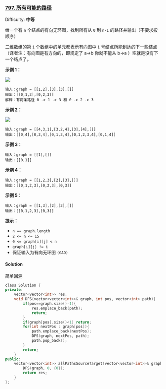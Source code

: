 ### [797\. 所有可能的路径](https://leetcode-cn.com/problems/all-paths-from-source-to-target/)

Difficulty: **中等**


给一个有 `n` 个结点的有向无环图，找到所有从 `0` 到 `n-1` 的路径并输出（不要求按顺序）

二维数组的第 `i` 个数组中的单元都表示有向图中 `i` 号结点所能到达的下一些结点（译者注：有向图是有方向的，即规定了 a→b 你就不能从 b→a ）空就是没有下一个结点了。

**示例 1：**

![](https://assets.leetcode.com/uploads/2020/09/28/all_1.jpg)

```
输入：graph = [[1,2],[3],[3],[]]
输出：[[0,1,3],[0,2,3]]
解释：有两条路径 0 -> 1 -> 3 和 0 -> 2 -> 3
```

**示例 2：**

![](https://assets.leetcode.com/uploads/2020/09/28/all_2.jpg)

```
输入：graph = [[4,3,1],[3,2,4],[3],[4],[]]
输出：[[0,4],[0,3,4],[0,1,3,4],[0,1,2,3,4],[0,1,4]]
```

**示例 3：**

```
输入：graph = [[1],[]]
输出：[[0,1]]
```

**示例 4：**

```
输入：graph = [[1,2,3],[2],[3],[]]
输出：[[0,1,2,3],[0,2,3],[0,3]]
```

**示例 5：**

```
输入：graph = [[1,3],[2],[3],[]]
输出：[[0,1,2,3],[0,3]]
```

**提示：**

*   `n == graph.length`
*   `2 <= n <= 15`
*   `0 <= graph[i][j] < n`
*   `graph[i][j] != i` 
*   保证输入为有向无环图 `(GAD)`


#### Solution

简单回溯

```cpp
​class Solution {
private:
    vector<vector<int>> res;
    void DFS(vector<vector<int>>& graph, int pos, vector<int> path){
        if(pos==graph.size()-1){
            res.emplace_back(path);
            return;
        }
        if(graph[pos].size()<1) return;
        for(int nextPos : graph[pos]){
            path.emplace_back(nextPos);
            DFS(graph, nextPos, path);
            path.pop_back();
        }
        return;
    }
public:
    vector<vector<int>> allPathsSourceTarget(vector<vector<int>>& graph) {
        DFS(graph, 0, {0});
        return res;
    }
};
```